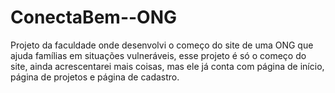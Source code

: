 # ConectaBem--ONG
Projeto da faculdade onde desenvolvi o começo do site de uma ONG que ajuda famílias em situações vulneráveis, esse projeto é só o começo do site, ainda acrescentarei mais coisas, mas ele já conta com página de início, página de projetos e página de cadastro. 
